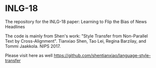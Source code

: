 # INLG-18
The repository for the INLG-18 paper: Learning to Flip the Bias of News Headlines

The code is mainly from Shen's work: "Style Transfer from Non-Parallel Text by Cross-Alignment". Tianxiao Shen, Tao Lei, Regina Barzilay, and Tommi Jaakkola. NIPS 2017.

Please visit here as well
https://github.com/shentianxiao/language-style-transfer

